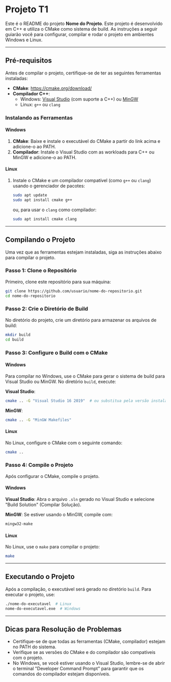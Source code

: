 # Projeto T1

Este é o README do projeto **Nome do Projeto**. Este projeto é desenvolvido em C++ e utiliza o CMake como sistema de build. As instruções a seguir guiarão você para configurar, compilar e rodar o projeto em ambientes Windows e Linux.

---

## Pré-requisitos

Antes de compilar o projeto, certifique-se de ter as seguintes ferramentas instaladas:

- **CMake**: https://cmake.org/download/
- **Compilador C++**:
  - Windows: [Visual Studio](https://visualstudio.microsoft.com/) (com suporte a C++) ou [MinGW](http://www.mingw.org/)
  - Linux: `g++` ou `clang`

### Instalando as Ferramentas

#### Windows

1. **CMake**: Baixe e instale o executável do CMake a partir do link acima e adicione-o ao PATH.
2. **Compilador**: Instale o Visual Studio com as workloads para C++ ou MinGW e adicione-o ao PATH.

#### Linux

1. Instale o CMake e um compilador compatível (como `g++` ou `clang`) usando o gerenciador de pacotes:
    ```bash
    sudo apt update
    sudo apt install cmake g++
    ```
    ou, para usar o `clang` como compilador:
    ```bash
    sudo apt install cmake clang
    ```

---

## Compilando o Projeto

Uma vez que as ferramentas estejam instaladas, siga as instruções abaixo para compilar o projeto.

### Passo 1: Clone o Repositório

Primeiro, clone este repositório para sua máquina:
```bash
git clone https://github.com/usuario/nome-do-repositorio.git
cd nome-do-repositorio
```

### Passo 2: Crie o Diretório de Build

No diretório do projeto, crie um diretório para armazenar os arquivos de build:
```bash
mkdir build
cd build
```

### Passo 3: Configure o Build com o CMake

#### Windows

Para compilar no Windows, use o CMake para gerar o sistema de build para Visual Studio ou MinGW. No diretório `build`, execute:

**Visual Studio**:
```bash
cmake .. -G "Visual Studio 16 2019"  # ou substitua pela versão instalada
```

**MinGW**:
```bash
cmake .. -G "MinGW Makefiles"
```

#### Linux

No Linux, configure o CMake com o seguinte comando:
```bash
cmake ..
```

### Passo 4: Compile o Projeto

Após configurar o CMake, compile o projeto.

#### Windows

**Visual Studio**:
Abra o arquivo `.sln` gerado no Visual Studio e selecione "Build Solution" (Compilar Solução).

**MinGW**:
Se estiver usando o MinGW, compile com:
```bash
mingw32-make
```

#### Linux

No Linux, use o `make` para compilar o projeto:
```bash
make
```

---

## Executando o Projeto

Após a compilação, o executável será gerado no diretório `build`. Para executar o projeto, use:

```bash
./nome-do-executavel  # Linux
nome-do-executavel.exe  # Windows
```

---

## Dicas para Resolução de Problemas

- Certifique-se de que todas as ferramentas (CMake, compilador) estejam no PATH do sistema.
- Verifique se as versões do CMake e do compilador são compatíveis com o projeto.
- No Windows, se você estiver usando o Visual Studio, lembre-se de abrir o terminal "Developer Command Prompt" para garantir que os comandos do compilador estejam disponíveis.
